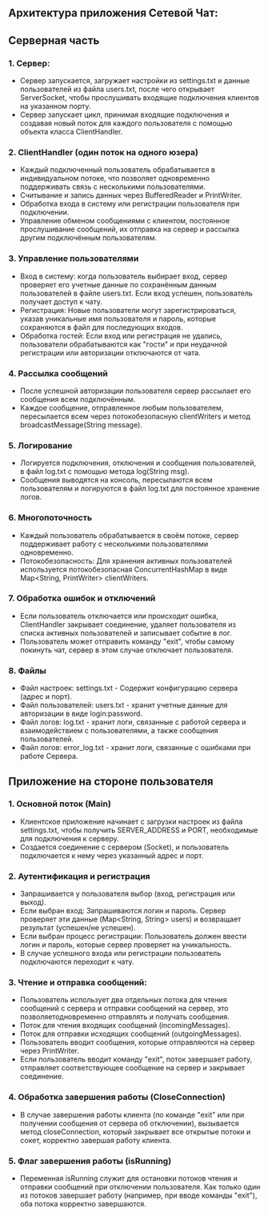 
## Архитектура приложения Сетевой Чат: ##  

## Серверная часть ##

### 1. Сервер: ###
- Сервер запускается, загружает настройки из settings.txt и данные пользователей из файла users.txt, после чего открывает ServerSocket, чтобы прослушивать входящие подключения клиентов на указанном порту.    
- Cервер запускает цикл, принимая входящие подключения и создавая новый поток для каждого пользователя с помощью объекта класса ClientHandler.  

### 2. ClientHandler (один поток на одного юзера) ###
- Каждый подключенный пользователь обрабатывается в индивидуальном потоке, что позволяет одновременно поддерживать связь с несколькими пользователями.  
- Считывание и запись данных через BufferedReader и PrintWriter.  
- Обработка входа в систему или регистрации пользователя при подключении.  
- Управление обменом сообщениями с клиентом, постоянное прослушивание сообщений, их отправка на сервер и рассылка другим подключённым пользователям.  

### 3. Управление пользователями ###
- Вход в систему: когда пользователь выбирает вход, сервер проверяет его учетные данные по сохранённым данным пользователей в файле users.txt. Если вход успешен,  пользователь получает доступ к чату.   
- Регистрация: Новые пользователи могут зарегистрироваться, указав уникальные имя пользователя и пароль, которые сохраняются в файл для последующих входов.  
- Обработка гостей: Если вход или регистрация не удались, пользователи обрабатываются как "гости" и при неудачной регистрации или авторизации отключаются от чата.  

### 4. Рассылка сообщений ###
- После успешной авторизации пользователя сервер рассылает его сообщения всем подключённым.  
- Каждое сообщение, отправленное любым пользователем, пересылается всем через потокобезопасную clientWriters и метод broadcastMessage(String message).  

### 5. Логирование ###
- Логируется подключения, отключения и сообщения пользователей, в файл log.txt с помощью метода log(String msg).  
- Сообщения выводятся на консоль, пересылаются всем пользователям и логируются в файл log.txt для постоянное хранение логов.

### 6. Многопоточность ###
- Каждый пользователь обрабатывается в своём потоке, сервер поддерживает работу с несколькими пользователями одновременно.  
- Потокобезопасность: Для хранения активных пользователей используется потокобезопасная ConcurrentHashMap в виде Map<String, PrintWriter> clientWriters.    

### 7. Обработка ошибок и отключений ###
- Если пользователь отключается или происходит ошибка, ClientHandler закрывает соединение, удаляет пользователя из списка активных пользователей и записывает событие в лог.  
- Пользователь может отправить команду "exit", чтобы самому покинуть чат, сервер в этом случае отключает пользователя.    

### 8. Файлы ###
- Файл настроек: settings.txt - Содержит конфигурацию сервера (адрес и порт).  
- Файл пользователей: users.txt - хранит учетные данные для авторизации в виде login:password.  
- Файл логов: log.txt - хранит логи, связанные с работой сервера и взаимодействием с пользователями, а также сообщения пользователей.  
- Файл логов: error_log.txt - хранит логи, связанные с ошибками при работе Сервера.    


## Приложение на стороне пользователя ##

### 1. Основной поток (Main) ###
- Клиентское приложение начинает с загрузки настроек из файла settings.txt, чтобы получить SERVER_ADDRESS и PORT, необходимые для подключения к серверу.  
- Создается соединение с сервером (Socket), и пользователь подключается к нему через указанный адрес и порт.  
### 2. Аутентификация и регистрация ###
- Запрашивается у пользователя выбор (вход, регистрация или выход).
- Если выбран вход: Запрашиваются логин и пароль. Сервер проверяет эти данные (Map<String, String> users) и возвращает результат (успешен/не успешен).
- Если выбран процесс регистрации: Пользователь должен ввести логин и пароль, которые сервер проверяет на уникальность.
- В случае успешного входа или регистрации пользователь подключаются переходит к чату.    
### 3. Чтение и отправка сообщений: ###
- Пользователь использует два отдельных потока для чтения сообщений с сервера и отправки сообщений на сервер, это позволяетодновременно отправлять и получать сообщения.  
- Поток для чтения входящих сообщений (incomingMessages).  
- Поток для отправки исходящих сообщений (outgoingMessages).  
- Пользователь вводит сообщения, которые отправляются на сервер через PrintWriter.  
- Если пользователь вводит команду "exit", поток завершает работу, отправляет соответствующее сообщение на сервер и закрывает соединение.  
### 4. Обработка завершения работы (CloseConnection) ###
- В случае завершения работы клиента (по команде "exit" или при получении сообщения от сервера об отключении), вызывается метод closeConnection, который закрывает все открытые потоки и сокет, корректно завершая работу клиента.  
### 5. Флаг завершения работы (isRunning) ###
- Переменная isRunning служит для остановки потоков чтения и отправки сообщений при отключении пользователя. Как только один из потоков завершает работу (например, при вводе команды "exit"), оба потока корректно завершаются.  
